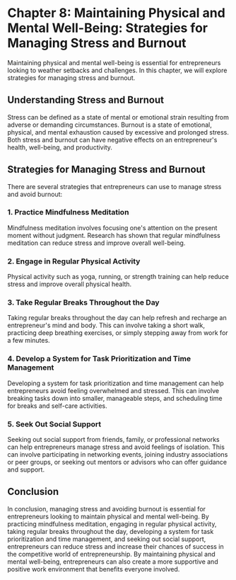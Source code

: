 Chapter 8: Maintaining Physical and Mental Well-Being: Strategies for Managing Stress and Burnout
=================================================================================================

Maintaining physical and mental well-being is essential for entrepreneurs looking to weather setbacks and challenges. In this chapter, we will explore strategies for managing stress and burnout.

Understanding Stress and Burnout
--------------------------------

Stress can be defined as a state of mental or emotional strain resulting from adverse or demanding circumstances. Burnout is a state of emotional, physical, and mental exhaustion caused by excessive and prolonged stress. Both stress and burnout can have negative effects on an entrepreneur's health, well-being, and productivity.

Strategies for Managing Stress and Burnout
------------------------------------------

There are several strategies that entrepreneurs can use to manage stress and avoid burnout:

### 1. Practice Mindfulness Meditation

Mindfulness meditation involves focusing one's attention on the present moment without judgment. Research has shown that regular mindfulness meditation can reduce stress and improve overall well-being.

### 2. Engage in Regular Physical Activity

Physical activity such as yoga, running, or strength training can help reduce stress and improve overall physical health.

### 3. Take Regular Breaks Throughout the Day

Taking regular breaks throughout the day can help refresh and recharge an entrepreneur's mind and body. This can involve taking a short walk, practicing deep breathing exercises, or simply stepping away from work for a few minutes.

### 4. Develop a System for Task Prioritization and Time Management

Developing a system for task prioritization and time management can help entrepreneurs avoid feeling overwhelmed and stressed. This can involve breaking tasks down into smaller, manageable steps, and scheduling time for breaks and self-care activities.

### 5. Seek Out Social Support

Seeking out social support from friends, family, or professional networks can help entrepreneurs manage stress and avoid feelings of isolation. This can involve participating in networking events, joining industry associations or peer groups, or seeking out mentors or advisors who can offer guidance and support.

Conclusion
----------

In conclusion, managing stress and avoiding burnout is essential for entrepreneurs looking to maintain physical and mental well-being. By practicing mindfulness meditation, engaging in regular physical activity, taking regular breaks throughout the day, developing a system for task prioritization and time management, and seeking out social support, entrepreneurs can reduce stress and increase their chances of success in the competitive world of entrepreneurship. By maintaining physical and mental well-being, entrepreneurs can also create a more supportive and positive work environment that benefits everyone involved.
